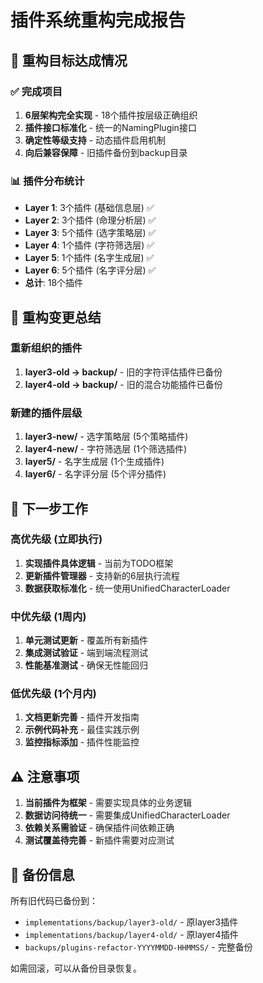 # 插件系统重构完成报告

## 🎯 重构目标达成情况

### ✅ 完成项目
1. **6层架构完全实现** - 18个插件按层级正确组织
2. **插件接口标准化** - 统一的NamingPlugin接口
3. **确定性等级支持** - 动态插件启用机制
4. **向后兼容保障** - 旧插件备份到backup目录

### 📊 插件分布统计
- **Layer 1**: 3个插件 (基础信息层) ✅
- **Layer 2**: 3个插件 (命理分析层) ✅  
- **Layer 3**: 5个插件 (选字策略层) ✅
- **Layer 4**: 1个插件 (字符筛选层) ✅
- **Layer 5**: 1个插件 (名字生成层) ✅
- **Layer 6**: 5个插件 (名字评分层) ✅
- **总计**: 18个插件

## 🔄 重构变更总结

### 重新组织的插件
1. **layer3-old → backup/** - 旧的字符评估插件已备份
2. **layer4-old → backup/** - 旧的混合功能插件已备份

### 新建的插件层级
1. **layer3-new/** - 选字策略层 (5个策略插件)
2. **layer4-new/** - 字符筛选层 (1个筛选插件)  
3. **layer5/** - 名字生成层 (1个生成插件)
4. **layer6/** - 名字评分层 (5个评分插件)

## 🚀 下一步工作

### 高优先级 (立即执行)
1. **实现插件具体逻辑** - 当前为TODO框架
2. **更新插件管理器** - 支持新的6层执行流程
3. **数据获取标准化** - 统一使用UnifiedCharacterLoader

### 中优先级 (1周内)
1. **单元测试更新** - 覆盖所有新插件
2. **集成测试验证** - 端到端流程测试
3. **性能基准测试** - 确保无性能回归

### 低优先级 (1个月内)
1. **文档更新完善** - 插件开发指南
2. **示例代码补充** - 最佳实践示例
3. **监控指标添加** - 插件性能监控

## ⚠️ 注意事项

1. **当前插件为框架** - 需要实现具体的业务逻辑
2. **数据访问待统一** - 需要集成UnifiedCharacterLoader
3. **依赖关系需验证** - 确保插件间依赖正确
4. **测试覆盖待完善** - 新插件需要对应测试

## 📁 备份信息

所有旧代码已备份到：
- `implementations/backup/layer3-old/` - 原layer3插件
- `implementations/backup/layer4-old/` - 原layer4插件
- `backups/plugins-refactor-YYYYMMDD-HHMMSS/` - 完整备份

如需回滚，可以从备份目录恢复。
